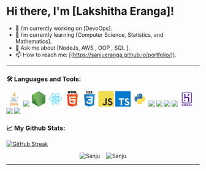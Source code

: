 # Hi there, I'm [Lakshitha Eranga]!

- 🔭 I’m currently working on [DevoOps].
- 🌱 I’m currently learning [Computer Science, Statistics, and Mathematics].
- 💬 Ask me about [NodeJs, AWS , OOP , SQL ].
- 📫 How to reach me: [(https://sanjueranga.github.io/portfolio/)].

<hr>

### 🛠️ Languages and Tools:

<p>
<img height="40" src="https://raw.githubusercontent.com/github/explore/eaef8552d8b082ffafe2bfc8a5023d47da904aac/topics/java/java.png">
<img height="40" src="https://upload.wikimedia.org/wikipedia/commons/thumb/1/18/C_Programming_Language.svg/1200px-C_Programming_Language.svg.png">
<img height="40" src="https://raw.githubusercontent.com/github/explore/80688e429a7d4ef2fca1e82350fe8e3517d3494d/topics/nodejs/nodejs.png">
<img height="40" src="https://raw.githubusercontent.com/github/explore/80688e429a7d4ef2fca1e82350fe8e3517d3494d/topics/react/react.png">
<img height="40" src="https://raw.githubusercontent.com/github/explore/80688e429a7d4ef2fca1e82350fe8e3517d3494d/topics/html/html.png">
<img height="40" src="https://raw.githubusercontent.com/github/explore/80688e429a7d4ef2fca1e82350fe8e3517d3494d/topics/css/css.png">
<img height="40" src="https://raw.githubusercontent.com/github/explore/80688e429a7d4ef2fca1e82350fe8e3517d3494d/topics/javascript/javascript.png">
<img height="40" src="https://raw.githubusercontent.com/github/explore/80688e429a7d4ef2fca1e82350fe8e3517d3494d/topics/typescript/typescript.png">
<img height="40" src="https://raw.githubusercontent.com/github/explore/80688e429a7d4ef2fca1e82350fe8e3517d3494d/topics/python/python.png">
<img height="40" src="https://cdn.iconscout.com/icon/free/png-512/r-language-226000.png">
<img height="40" src="https://logos-world.net/wp-content/uploads/2020/11/MySQL-Logo.png">
<img height="40" src="https://seeklogo.com/images/G/git-logo-87696D742E-seeklogo.com.png">
<img height="40" src="https://cdn.iconscout.com/icon/free/png-512/mongodb-226029.png">
<img height="40" src="https://raw.githubusercontent.com/github/explore/9f435f8b0514f31a4c068b53b45a8b04d5b6dc8f/topics/heroku/heroku.png">
<img height="40" src="https://upload.wikimedia.org/wikipedia/commons/thumb/9/93/Visual_Studio_Code_1.35_icon.svg/512px-Visual_Studio_Code_1.35_icon.svg.png">
<img height="40" src="https://cdn.freebiesupply.com/logos/large/2x/eclipse-11-logo-png-transparent.png">
</p>


### 📈 My Github Stats:

[![GitHub Streak](http://github-readme-streak-stats.herokuapp.com?user=sanjueranga&theme=blue-green)](https://git.io/streak-stats)

<p  align="center"> 
 
  <img src="https://github-readme-stats.vercel.app/api?username=sanjueranga&show_icons=true&theme=transparent" alt="Sanju" />
  &nbsp;&nbsp;
  <img src="https://github-readme-stats.vercel.app/api/top-langs/?username=sanjueranga&layout=compact&theme=transparent" alt="Sanju" />
   
<p>
<hr>

